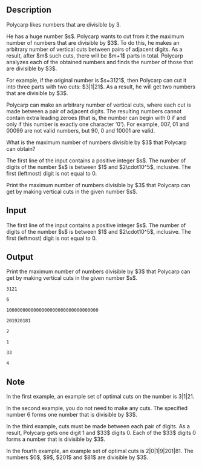 ## Description

<div><p>Polycarp likes numbers that are divisible by 3.</p><p>He has a huge number $s$. Polycarp wants to cut from it the maximum number of numbers that are divisible by $3$. To do this, he makes an arbitrary number of vertical cuts between pairs of adjacent digits. As a result, after $m$ such cuts, there will be $m+1$ parts in total. Polycarp analyzes each of the obtained numbers and finds the number of those that are divisible by $3$.</p><p>For example, if the original number is $s=3121$, then Polycarp can cut it into three parts with two cuts: $3|1|21$. As a result, he will get two numbers that are divisible by $3$.</p><p>Polycarp can make an arbitrary number of vertical cuts, where each cut is made between a pair of adjacent digits. The resulting numbers cannot contain extra leading zeroes (that is, the number can begin with <span class="tex-font-style-tt">0</span> if and only if this number is exactly one character '<span class="tex-font-style-tt">0</span>'). For example, <span class="tex-font-style-tt">007</span>, <span class="tex-font-style-tt">01</span> and <span class="tex-font-style-tt">00099</span> are not valid numbers, but <span class="tex-font-style-tt">90</span>, <span class="tex-font-style-tt">0</span> and <span class="tex-font-style-tt">10001</span> are valid.</p><p>What is the maximum number of numbers divisible by $3$ that Polycarp can obtain?</p></div><div class="input-specification"><p>The first line of the input contains a positive integer $s$. The number of digits of the number $s$ is between $1$ and $2\cdot10^5$, inclusive. The first (leftmost) digit is not equal to <span class="tex-font-style-tt">0</span>.</p></div><div class="output-specification"><p>Print the maximum number of numbers divisible by $3$ that Polycarp can get by making vertical cuts in the given number $s$.</p></div>

## Input

<p>The first line of the input contains a positive integer $s$. The number of digits of the number $s$ is between $1$ and $2\cdot10^5$, inclusive. The first (leftmost) digit is not equal to <span class="tex-font-style-tt">0</span>.</p>

## Output

<p>Print the maximum number of numbers divisible by $3$ that Polycarp can get by making vertical cuts in the given number $s$.</p>





```input1
3121

```




```input2
6

```




```input3
1000000000000000000000000000000000

```




```input4
201920181

```




```output1
2

```




```output2
1

```




```output3
33

```




```output4
4

```



## Note

<p>In the first example, an example set of optimal cuts on the number is <span class="tex-font-style-tt">3|1|21</span>.</p><p>In the second example, you do not need to make any cuts. The specified number <span class="tex-font-style-tt">6</span> forms one number that is divisible by $3$.</p><p>In the third example, cuts must be made between each pair of digits. As a result, Polycarp gets one digit <span class="tex-font-style-tt">1</span> and $33$ digits <span class="tex-font-style-tt">0</span>. Each of the $33$ digits <span class="tex-font-style-tt">0</span> forms a number that is divisible by $3$.</p><p>In the fourth example, an example set of optimal cuts is <span class="tex-font-style-tt">2|0|1|9|201|81</span>. The numbers $0$, $9$, $201$ and $81$ are divisible by $3$.</p>
